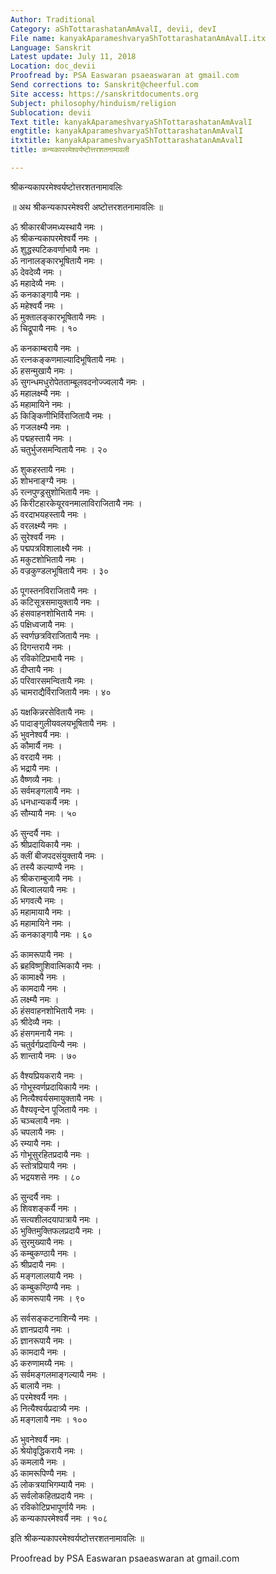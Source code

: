 ```yaml
---
Author: Traditional
Category: aShTottarashatanAmAvalI, devii, devI
File name: kanyakAparameshvaryaShTottarashatanAmAvalI.itx
Language: Sanskrit
Latest update: July 11, 2018
Location: doc_devii
Proofread by: PSA Easwaran psaeaswaran at gmail.com
Send corrections to: Sanskrit@cheerful.com
Site access: https://sanskritdocuments.org
Subject: philosophy/hinduism/religion
Sublocation: devii
Text title: kanyakAparameshvaryaShTottarashatanAmAvalI
engtitle: kanyakAparameshvaryaShTottarashatanAmAvalI
itxtitle: kanyakAparameshvaryaShTottarashatanAmAvalI
title: कन्यकापरमेश्वर्यष्टोत्तरशतनामावली

---
```

  
 श्रीकन्यकापरमेश्वर्यष्टोत्तरशतनामावलिः   
  
॥ अथ श्रीकन्यकापरमेश्वरी अष्टोत्तरशतनामावलिः ॥  
  
ॐ श्रीकारबीजमध्यस्थायै नमः ।  
ॐ श्रीकन्यकापरमेश्वर्यै नमः ।  
ॐ शुद्धस्पटिकवर्णाभायै नमः ।  
ॐ नानालङ्कारभूषितायै नमः ।  
ॐ देवदेव्यै नमः ।  
ॐ महादेव्यै नमः ।  
ॐ कनकाङ्गायै नमः ।  
ॐ महेश्वर्यै नमः ।  
ॐ मुक्तालङ्कारभूषितायै नमः ।  
ॐ चिद्रूपायै नमः । १०  
  
ॐ कनकाम्बरायै नमः ।  
ॐ रत्नकङ्कणमाल्यादिभूषितायै नमः ।  
ॐ हसन्मुखायै नमः ।  
ॐ सुगन्धमधुरोपेतताम्बूलवदनोज्ज्वलायै नमः ।  
ॐ महालक्ष्म्यै नमः ।  
ॐ महामायिने नमः ।  
ॐ किङ्किणीभिर्विराजितायै नमः ।  
ॐ गजलक्ष्म्यै नमः ।  
ॐ पद्महस्तायै नमः ।  
ॐ चतुर्भुजसमन्वितायै नमः । २०  
  
ॐ शुकहस्तायै नमः ।  
ॐ शोभनाङ्ग्यै नमः ।  
ॐ रत्नपुण्ड्रसुशोभितायै नमः ।  
ॐ किरीटहारकेयूरवनमालाविराजितायै नमः ।  
ॐ वरदाभयहस्तायै नमः ।  
ॐ वरलक्ष्म्यै नमः ।  
ॐ सुरेश्वर्यै नमः ।  
ॐ पद्मपत्रविशालाक्ष्यै नमः ।  
ॐ मकुटशोभितायै नमः ।  
ॐ वज्रकुण्डलभूषितायै नमः । ३०  
  
ॐ पूगस्तनविराजितायै नमः ।  
ॐ कटिसूत्रसमायुक्तायै नमः ।  
ॐ हंसवाहनशोभितायै नमः ।  
ॐ पक्षिध्वजायै नमः ।  
ॐ स्वर्णछत्रविराजितायै नमः ।  
ॐ दिगन्तरायै नमः ।  
ॐ रविकोटिप्रभायै नमः ।  
ॐ दीप्तायै नमः ।  
ॐ परिवारसमन्वितायै नमः ।  
ॐ चामराद्यैर्विराजितायै नमः । ४०  
  
ॐ यक्षकिन्नरसेवितायै नमः ।  
ॐ पादाङ्गुलीयवलयभूषितायै नमः ।  
ॐ भुवनेश्वर्यै नमः ।  
ॐ कौमार्यै नमः ।  
ॐ वरदायै नमः ।  
ॐ भद्रायै नमः ।  
ॐ वैष्णव्यै नमः ।  
ॐ सर्वमङ्गलायै नमः ।  
ॐ धनधान्यकर्यै नमः ।  
ॐ सौम्यायै नमः । ५०  
  
ॐ सुन्दर्यै नमः ।  
ॐ श्रीप्रदायिकायै नमः ।  
ॐ क्लीं बीजपदसंयुक्तायै नमः ।  
ॐ तस्यै कल्याण्यै नमः ।  
ॐ श्रीकराम्बुजायै नमः ।  
ॐ बिल्वालयायै नमः ।  
ॐ भगवत्यै नमः ।  
ॐ महामायायै नमः ।  
ॐ महामायिने नमः ।  
ॐ कनकाङ्गायै नमः । ६०  
  
ॐ कामरूपायै नमः ।  
ॐ ब्रहविष्णुशिवात्मिकायै नमः ।  
ॐ कामाक्ष्यै नमः ।  
ॐ कामदायै नमः ।  
ॐ लक्ष्म्यै नमः ।  
ॐ हंसवाहनशोभितायै नमः ।  
ॐ श्रीदेव्यै नमः ।  
ॐ हंसगमनायै नमः ।  
ॐ चतुर्वर्गप्रदायिन्यै नमः ।  
ॐ शान्तायै नमः । ७०  
  
ॐ वैश्यप्रियकरायै नमः ।  
ॐ गोभूस्वर्णप्रदायिकायै नमः ।  
ॐ नित्यैश्वर्यसमायुक्तायै नमः ।  
ॐ वैश्यवृन्देन पूजितायै नमः ।  
ॐ चञ्चलायै नमः ।  
ॐ चपलायै नमः ।  
ॐ रम्यायै नमः ।  
ॐ गोभूसुरहितप्रदायै नमः ।  
ॐ स्तोत्रप्रियायै नमः ।  
ॐ भद्रयशसे नमः । ८०  
  
ॐ सुन्दर्यै नमः ।  
ॐ शिवशङ्कर्यै नमः ।  
ॐ सत्यशीलदयापात्रायै नमः ।  
ॐ भुक्तिमुक्तिफलप्रदायै नमः ।  
ॐ सुरमुख्यायै नमः ।  
ॐ कम्बुकण्ठायै नमः ।  
ॐ श्रीप्रदायै नमः ।  
ॐ मङ्गलालयायै नमः ।  
ॐ कम्बुकण्ठिण्यै नमः ।  
ॐ कामरूपायै नमः । ९०  
  
ॐ सर्वसङ्कटनाशिन्यै नमः ।  
ॐ ज्ञानप्रदायै नमः ।  
ॐ ज्ञानरूपायै नमः ।  
ॐ कामदायै नमः ।  
ॐ करुणामय्यै नमः ।  
ॐ सर्वमङ्गलमाङ्गल्यायै नमः ।  
ॐ बालायै नमः ।  
ॐ परमेश्वर्यै नमः ।  
ॐ नित्यैश्वर्यप्रदात्र्यै नमः ।  
ॐ मङ्गलायै नमः । १००  
  
ॐ भुवनेश्वर्यै नमः ।  
ॐ श्रेयोवृद्धिकरायै नमः ।  
ॐ कमलायै नमः ।  
ॐ कामरूपिण्यै नमः ।  
ॐ लोकत्रयाभिगम्यायै नमः ।  
ॐ सर्वलोकहितप्रदायै नमः ।  
ॐ रविकोटिप्रभापूर्णायै नमः ।  
ॐ कन्यकापरमेश्वर्यै नमः । १०८  
  
इति श्रीकन्यकापरमेश्वर्यष्टोत्तरशतनामावलिः ॥  
  
  
Proofread by PSA Easwaran psaeaswaran at gmail.com  
  
